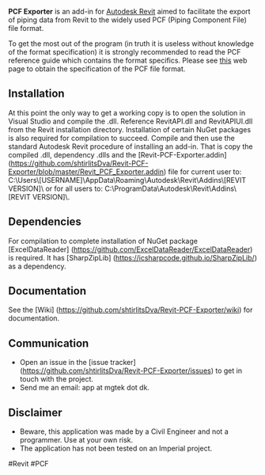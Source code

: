 **PCF Exporter** is an add-in for [Autodesk Revit](http://www.autodesk.com/products/revit-family/overview) aimed to facilitate the export of piping data from Revit to the widely used PCF (Piping Component File) file format.

To get the most out of the program (in truth it is useless without knowledge of the format specification) it is strongly recommended to read the PCF reference guide which contains the format specifics. Please see [this](http://www.intergraph.com/assets/pressreleases/2015/05-12-2015.aspx) web page to obtain the specification of the PCF file format.

## Installation

At this point the only way to get a working copy is to open the solution in Visual Studio and compile the .dll. Reference RevitAPI.dll and RevitAPIUI.dll from the Revit installation directory. Installation of certain NuGet packages is also required for compilation to succeed. Compile and then use the standard Autodesk Revit procedure of installing an add-in. That is copy the compiled .dll, dependency .dlls and the [Revit-PCF-Exporter.addin] (https://github.com/shtirlitsDva/Revit-PCF-Exporter/blob/master/Revit_PCF_Exporter.addin) file for current user to: C:\Users\\[USERNAME]\AppData\Roaming\Autodesk\Revit\Addins\\[REVIT VERSION]\ or for all users to: C:\ProgramData\Autodesk\Revit\Addins\\[REVIT VERSION]\\.

## Dependencies

For compilation to complete installation of NuGet package [ExcelDataReader] (https://github.com/ExcelDataReader/ExcelDataReader) is required. It has [SharpZipLib] (https://icsharpcode.github.io/SharpZipLib/) as a dependency.

## Documentation

See the [Wiki] (https://github.com/shtirlitsDva/Revit-PCF-Exporter/wiki) for documentation.

## Communication

- Open an issue in the [issue tracker] (https://github.com/shtirlitsDva/Revit-PCF-Exporter/issues) to get in touch with the project.
- Send me an email: app at mgtek dot dk.
 
## Disclaimer

- Beware, this application was made by a Civil Engineer and not a programmer. Use at your own risk.
- The application has not been tested on an Imperial project.

\#Revit \#PCF
